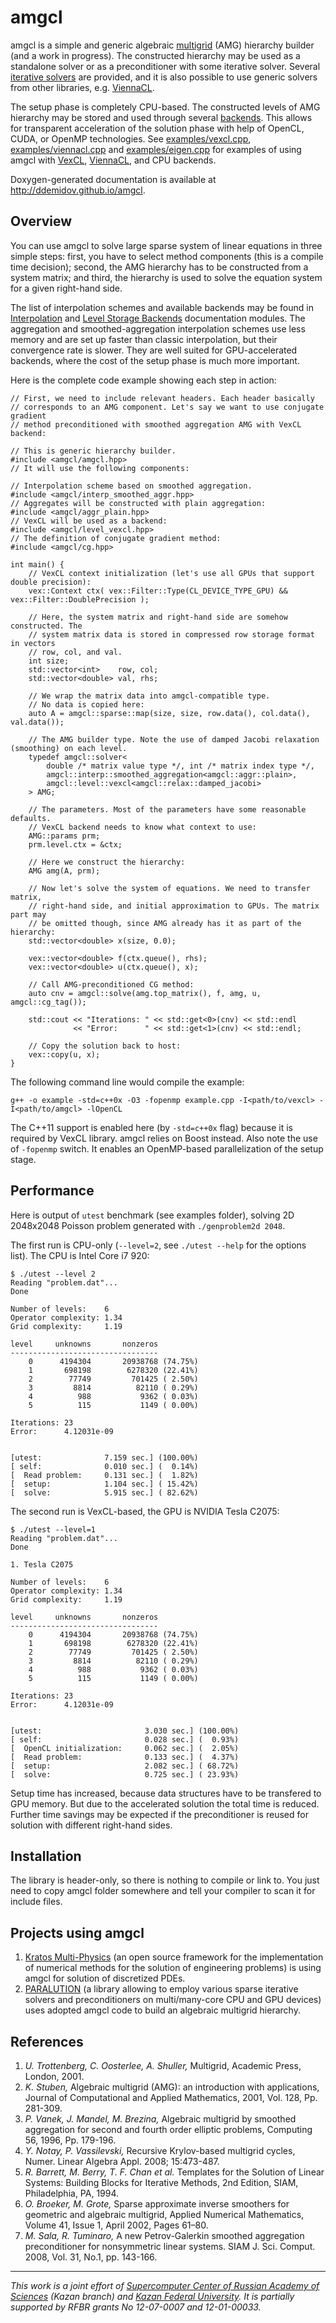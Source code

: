 # amgcl

amgcl is a simple and generic algebraic [multigrid][amg] (AMG) hierarchy builder
(and a work in progress).  The constructed hierarchy may be used as a
standalone solver or as a preconditioner with some iterative solver.  Several
[iterative solvers][solvers] are provided, and it is also possible to use
generic solvers from other libraries, e.g. [ViennaCL][ViennaCL].

The setup phase is completely CPU-based. The constructed levels of AMG
hierarchy may be stored and used through several [backends][levels]. This
allows for transparent acceleration of the solution phase with help of OpenCL,
CUDA, or OpenMP technologies.  See [examples/vexcl.cpp][ex1],
[examples/viennacl.cpp][ex2] and [examples/eigen.cpp][ex3] for examples of
using amgcl with [VexCL][VexCL], [ViennaCL][ViennaCL], and CPU
backends.

Doxygen-generated documentation is available at http://ddemidov.github.io/amgcl.

## Overview

You can use amgcl to solve large sparse system of linear equations in three
simple steps: first, you have to select method components (this is a compile
time decision); second, the AMG hierarchy has to be constructed from a system
matrix; and third, the hierarchy is used to solve the equation system for a
given right-hand side.

The list of interpolation schemes and available backends may be found in
[Interpolation][interp] and [Level Storage Backends][levels] documentation
modules.  The aggregation and smoothed-aggregation interpolation schemes use
less memory and are set up faster than classic interpolation, but their
convergence rate is slower. They are well suited for GPU-accelerated backends,
where the cost of the setup phase is much more important.

Here is the complete code example showing each step in action:
~~~{.cpp}
// First, we need to include relevant headers. Each header basically
// corresponds to an AMG component. Let's say we want to use conjugate gradient
// method preconditioned with smoothed aggregation AMG with VexCL backend:

// This is generic hierarchy builder.
#include <amgcl/amgcl.hpp>
// It will use the following components:

// Interpolation scheme based on smoothed aggregation.
#include <amgcl/interp_smoothed_aggr.hpp>
// Aggregates will be constructed with plain aggregation:
#include <amgcl/aggr_plain.hpp>
// VexCL will be used as a backend:
#include <amgcl/level_vexcl.hpp>
// The definition of conjugate gradient method:
#include <amgcl/cg.hpp>

int main() {
    // VexCL context initialization (let's use all GPUs that support double precision):
    vex::Context ctx( vex::Filter::Type(CL_DEVICE_TYPE_GPU) && vex::Filter::DoublePrecision );

    // Here, the system matrix and right-hand side are somehow constructed. The
    // system matrix data is stored in compressed row storage format in vectors
    // row, col, and val.
    int size;
    std::vector<int>    row, col;
    std::vector<double> val, rhs;

    // We wrap the matrix data into amgcl-compatible type.
    // No data is copied here:
    auto A = amgcl::sparse::map(size, size, row.data(), col.data(), val.data());

    // The AMG builder type. Note the use of damped Jacobi relaxation (smoothing) on each level.
    typedef amgcl::solver<
        double /* matrix value type */, int /* matrix index type */,
        amgcl::interp::smoothed_aggregation<amgcl::aggr::plain>,
        amgcl::level::vexcl<amgcl::relax::damped_jacobi>
    > AMG;

    // The parameters. Most of the parameters have some reasonable defaults.
    // VexCL backend needs to know what context to use:
    AMG::params prm;
    prm.level.ctx = &ctx;

    // Here we construct the hierarchy:
    AMG amg(A, prm);

    // Now let's solve the system of equations. We need to transfer matrix,
    // right-hand side, and initial approximation to GPUs. The matrix part may
    // be omitted though, since AMG already has it as part of the hierarchy:
    std::vector<double> x(size, 0.0);

    vex::vector<double> f(ctx.queue(), rhs);
    vex::vector<double> u(ctx.queue(), x);

    // Call AMG-preconditioned CG method:
    auto cnv = amgcl::solve(amg.top_matrix(), f, amg, u, amgcl::cg_tag());

    std::cout << "Iterations: " << std::get<0>(cnv) << std::endl
              << "Error:      " << std::get<1>(cnv) << std::endl;

    // Copy the solution back to host:
    vex::copy(u, x);
}
~~~
The following command line would compile the example:
~~~
g++ -o example -std=c++0x -O3 -fopenmp example.cpp -I<path/to/vexcl> -I<path/to/amgcl> -lOpenCL
~~~
The C++11 support is enabled here (by `-std=c++0x` flag) because it is required
by VexCL library. amgcl relies on Boost instead. Also note the use of
`-fopenmp` switch. It enables an OpenMP-based parallelization of the setup
stage.


## Performance

Here is output of `utest` benchmark (see examples folder), solving 2D 2048x2048
Poisson problem generated with `./genproblem2d 2048`.

The first run is CPU-only (`--level=2`, see `./utest --help` for the options
list). The CPU is Intel Core i7 920:
~~~
$ ./utest --level 2
Reading "problem.dat"...
Done

Number of levels:    6
Operator complexity: 1.34
Grid complexity:     1.19

level     unknowns       nonzeros
---------------------------------
    0      4194304       20938768 (74.75%)
    1       698198        6278320 (22.41%)
    2        77749         701425 ( 2.50%)
    3         8814          82110 ( 0.29%)
    4          988           9362 ( 0.03%)
    5          115           1149 ( 0.00%)

Iterations: 23
Error:      4.12031e-09


[utest:              7.159 sec.] (100.00%)
[ self:              0.010 sec.] (  0.14%)
[  Read problem:     0.131 sec.] (  1.82%)
[  setup:            1.104 sec.] ( 15.42%)
[  solve:            5.915 sec.] ( 82.62%)
~~~

The second run is VexCL-based, the GPU is NVIDIA Tesla C2075:
~~~
$ ./utest --level=1
Reading "problem.dat"...
Done

1. Tesla C2075

Number of levels:    6
Operator complexity: 1.34
Grid complexity:     1.19

level     unknowns       nonzeros
---------------------------------
    0      4194304       20938768 (74.75%)
    1       698198        6278320 (22.41%)
    2        77749         701425 ( 2.50%)
    3         8814          82110 ( 0.29%)
    4          988           9362 ( 0.03%)
    5          115           1149 ( 0.00%)

Iterations: 23
Error:      4.12031e-09


[utest:                       3.030 sec.] (100.00%)
[ self:                       0.028 sec.] (  0.93%)
[  OpenCL initialization:     0.062 sec.] (  2.05%)
[  Read problem:              0.133 sec.] (  4.37%)
[  setup:                     2.082 sec.] ( 68.72%)
[  solve:                     0.725 sec.] ( 23.93%)
~~~

Setup time has increased, because data structures have to be transfered to GPU
memory. But due to the accelerated solution the total time is reduced. Further
time savings may be expected if the preconditioner is reused for solution with
different right-hand sides.

## Installation

The library is header-only, so there is nothing to compile or link to. You just
need to copy amgcl folder somewhere and tell your compiler to scan it for
include files.

## Projects using amgcl

1. [Kratos Multi-Physics][kratos] (an open source framework for the
   implementation of numerical methods for the solution of engineering
   problems) is using amgcl for solution of discretized PDEs. 
2. [PARALUTION][] (a library allowing to employ various sparse iterative
   solvers and preconditioners on multi/many-core CPU and GPU devices) uses
   adopted amgcl code to build an algebraic multigrid hierarchy.

## References

1. _U. Trottenberg, C. Oosterlee, A. Shuller,_ Multigrid, Academic Press,
   London, 2001.
2. _K. Stuben,_ Algebraic multigrid (AMG): an introduction with applications,
   Journal of Computational and Applied Mathematics,  2001, Vol. 128, Pp.
   281-309.
3. _P. Vanek, J. Mandel, M. Brezina,_ Algebraic multigrid by smoothed
   aggregation for second and fourth order elliptic problems, Computing 56,
   1996, Pp. 179-196.
4. _Y. Notay, P. Vassilevski,_ Recursive Krylov-based multigrid cycles, Numer.
   Linear Algebra Appl. 2008; 15:473-487.
5. _R. Barrett, M. Berry, T. F. Chan et al._ Templates for the Solution of
   Linear Systems: Building Blocks for Iterative Methods, 2nd Edition, SIAM,
   Philadelphia, PA, 1994.
6. _O. Broeker, M. Grote,_ Sparse approximate inverse smoothers for geometric
   and algebraic multigrid, Applied Numerical Mathematics, Volume 41, Issue 1,
   April 2002, Pages 61–80.
7. _M. Sala, R. Tuminaro,_ A new Petrov-Galerkin smoothed aggregation
   preconditioner for nonsymmetric linear systems.  SIAM J. Sci. Comput. 2008,
   Vol. 31, No.1, pp. 143-166.


[amg]:      http://en.wikipedia.org/wiki/Multigrid_method
[solvers]:  http://ddemidov.github.io/amgcl/group__iterative.html
[levels]:   http://ddemidov.github.io/amgcl/group__levels.html
[interp]:   http://ddemidov.github.io/amgcl/group__interpolation.html
[ex1]:      https://github.com/ddemidov/amgcl/blob/master/examples/vexcl.cpp
[ex2]:      https://github.com/ddemidov/amgcl/blob/master/examples/viennacl.cpp
[ex3]:      https://github.com/ddemidov/amgcl/blob/master/examples/eigen.cpp
[VexCL]:    https://github.com/ddemidov/vexcl
[ViennaCL]: http://viennacl.sourceforge.net
[Eigen]:    http://eigen.tuxfamily.org

[kratos]: http://www.cimne.com/kratos
[PARALUTION]: http://www.paralution.com/

[jscc]: http://www.jscc.ru/eng/index.shtml
[kpfu]: http://www.kpfu.ru

----------------------------
_This work is a joint effort of [Supercomputer Center of Russian Academy of
Sciences][jscc] (Kazan branch) and [Kazan Federal University][kpfu]. It is
partially supported by RFBR grants No 12-07-0007 and 12-01-00033._


